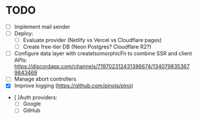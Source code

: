 # TODO

- [ ] Implement mail sender
- [ ] Deploy:
  - [ ] Evaluate provider (Netlify vs Vercel vs Cloudflare pages)
  - [ ] Create free-tier DB (Neon Postgres? Cloudflare R2?)
- [ ] Configure data layer with createIsomorphicFn to combine SSR and client APIs: https://discordapp.com/channels/719702312431386674/1340798353679843469
- [ ] Manage abort controllers
- [x] Improve logging (https://github.com/pinojs/pino)
- [ ]Auth providers:
  - [ ] Google
  - [ ] GitHub
